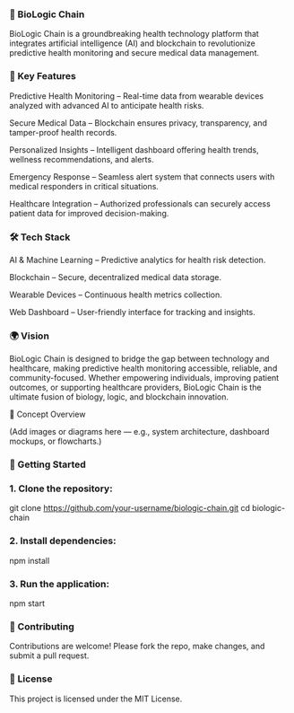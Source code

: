 ### 🧬 BioLogic Chain

BioLogic Chain is a groundbreaking health technology platform that integrates artificial intelligence (AI) and blockchain to revolutionize predictive health monitoring and secure medical data management.

### 🚀 Key Features

Predictive Health Monitoring – Real-time data from wearable devices analyzed with advanced AI to anticipate health risks.

Secure Medical Data – Blockchain ensures privacy, transparency, and tamper-proof health records.

Personalized Insights – Intelligent dashboard offering health trends, wellness recommendations, and alerts.

Emergency Response – Seamless alert system that connects users with medical responders in critical situations.

Healthcare Integration – Authorized professionals can securely access patient data for improved decision-making.


### 🛠️ Tech Stack

AI & Machine Learning – Predictive analytics for health risk detection.

Blockchain – Secure, decentralized medical data storage.

Wearable Devices – Continuous health metrics collection.

Web Dashboard – User-friendly interface for tracking and insights.


### 🌍 Vision

BioLogic Chain is designed to bridge the gap between technology and healthcare, making predictive health monitoring accessible, reliable, and community-focused. Whether empowering individuals, improving patient outcomes, or supporting healthcare providers, BioLogic Chain is the ultimate fusion of biology, logic, and blockchain innovation.

📸 Concept Overview

(Add images or diagrams here — e.g., system architecture, dashboard mockups, or flowcharts.)

### 📌 Getting Started

### 1. Clone the repository:

git clone https://github.com/your-username/biologic-chain.git
cd biologic-chain


### 2. Install dependencies:

npm install


### 3. Run the application:

npm start



### 🤝 Contributing

Contributions are welcome! Please fork the repo, make changes, and submit a pull request.

### 📜 License

This project is licensed under the MIT License.

